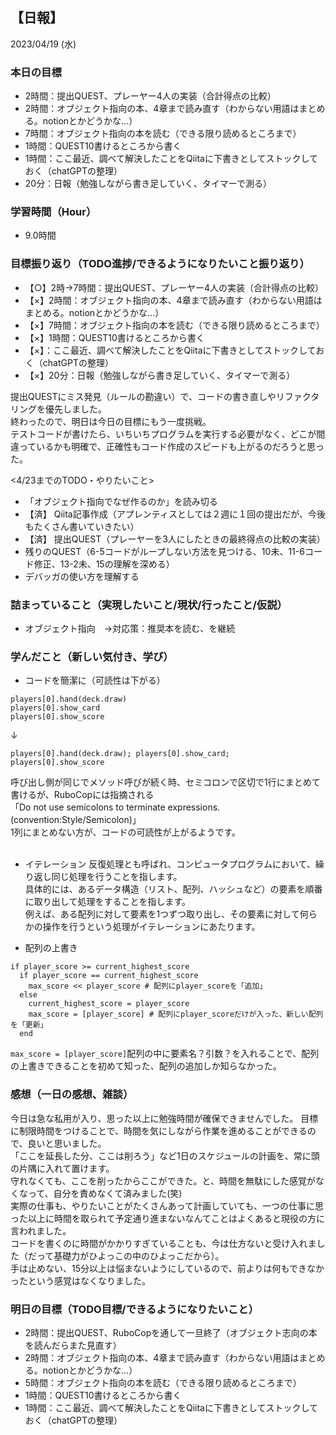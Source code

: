 ## 【日報】
2023/04/19 (水)
<br>

### 本日の目標
- 2時間：提出QUEST、プレーヤー4人の実装（合計得点の比較）
- 2時間：オブジェクト指向の本、4章まで読み直す（わからない用語はまとめる。notionとかどうかな…）
- 7時間：オブジェクト指向の本を読む（できる限り読めるところまで）
- 1時間：QUEST10書けるところから書く
- 1時間：ここ最近、調べて解決したことをQiitaに下書きとしてストックしておく（chatGPTの整理）
- 20分：日報（勉強しながら書き足していく、タイマーで測る）

### 学習時間（Hour）
- 9.0時間

### 目標振り返り（TODO進捗/できるようになりたいこと振り返り）
- 【○】2時→7時間：提出QUEST、プレーヤー4人の実装（合計得点の比較）
- 【×】2時間：オブジェクト指向の本、4章まで読み直す（わからない用語はまとめる。notionとかどうかな…）
- 【×】7時間：オブジェクト指向の本を読む（できる限り読めるところまで）
- 【×】1時間：QUEST10書けるところから書く
- 【×】：ここ最近、調べて解決したことをQiitaに下書きとしてストックしておく（chatGPTの整理）
- 【×】20分：日報（勉強しながら書き足していく、タイマーで測る）

提出QUESTにミス発見（ルールの勘違い）で、コードの書き直しやリファクタリングを優先しました。  
終わったので、明日は今日の目標にもう一度挑戦。  
テストコードが書けたら、いちいちプログラムを実行する必要がなく、どこが間違っているかも明確で、正確性もコード作成のスピードも上がるのだろうと思った。  

<4/23までのTODO・やりたいこと>  
- 「オブジェクト指向でなぜ作るのか」を読み切る
- 【済】 Qiita記事作成（アプレンティスとしては２週に１回の提出だが、今後もたくさん書いていきたい）
- 【済】 提出QUEST（プレーヤーを3人にしたときの最終得点の比較の実装）
- 残りのQUEST（6-5コードがループしない方法を見つける、10未、11-6コード修正、13-2未、15の理解を深める）
- デバッガの使い方を理解する

### 詰まっていること（実現したいこと/現状/行ったこと/仮説）
- オブジェクト指向　→対応策：推奨本を読む、を継続

### 学んだこと（新しい気付き、学び）
- コードを簡潔に（可読性は下がる）
```
players[0].hand(deck.draw)
players[0].show_card
players[0].show_score
```
↓
```
players[0].hand(deck.draw); players[0].show_card; players[0].show_score
```
呼び出し側が同じでメソッド呼びが続く時、セミコロンで区切で1行にまとめて書けるが、RuboCopには指摘される  
「Do not use semicolons to terminate expressions. (convention:Style/Semicolon)」  
1列にまとめない方が、コードの可読性が上がるようです。  
<br>

- イテレーション
反復処理とも呼ばれ、コンピュータプログラムにおいて、繰り返し同じ処理を行うことを指します。  
具体的には、あるデータ構造（リスト、配列、ハッシュなど）の要素を順番に取り出して処理をすることを指します。  
例えば、ある配列に対して要素を1つずつ取り出し、その要素に対して何らかの操作を行うという処理がイテレーションにあたります。  

- 配列の上書き
```
if player_score >= current_highest_score
  if player_score == current_highest_score
    max_score << player_score # 配列にplayer_scoreを「追加」
  else
    current_highest_score = player_score
    max_score = [player_score] # 配列にplayer_scoreだけが入った、新しい配列を「更新」
  end
```
`max_score = [player_score]`配列の中に要素名？引数？を入れることで、配列の上書きできることを初めて知った、配列の追加しか知らなかった。  

### 感想（一日の感想、雑談）

今日は急な私用が入り、思った以上に勉強時間が確保できませんでした。
目標に制限時間をつけることで、時間を気にしながら作業を進めることができるので、良いと思いました。  
「ここを延長した分、ここは削ろう」など1日のスケジュールの計画を、常に頭の片隅に入れて置けます。  
守れなくても、ここを削ったからここができた。と、時間を無駄にした感覚がなくなって、自分を責めなくて済みました(笑)  
実際の仕事も、やりたいことがたくさんあって計画していても、一つの仕事に思った以上に時間を取られて予定通り進まないなんてことはよくあると現役の方に言われました。  
コードを書くのに時間がかかりすぎていることも、今は仕方ないと受け入れました（だって基礎力がひよっこの中のひよっこだから）。  
手は止めない、15分以上は悩まないようにしているので、前よりは何もできなかったという感覚はなくなりました。  

### 明日の目標（TODO目標/できるようになりたいこと）
- 2時間：提出QUEST、RuboCopを通して一旦終了（オブジェクト志向の本を読んだらまた見直す）
- 2時間：オブジェクト指向の本、4章まで読み直す（わからない用語はまとめる。notionとかどうかな…）
- 5時間：オブジェクト指向の本を読む（できる限り読めるところまで）
- 1時間：QUEST10書けるところから書く
- 1時間：ここ最近、調べて解決したことをQiitaに下書きとしてストックしておく（chatGPTの整理）

